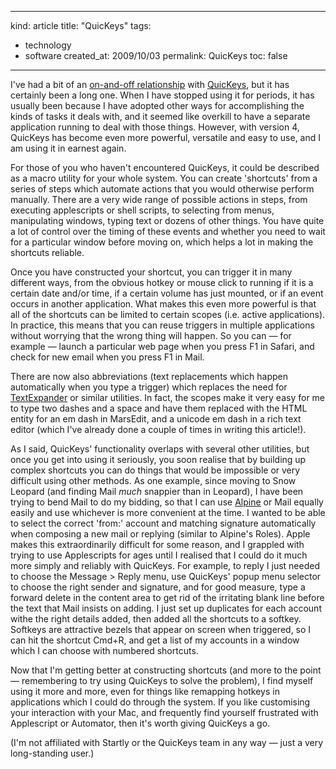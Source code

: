 -----
kind: article
title: "QuicKeys"
tags:
- technology
- software
created_at: 2009/10/03
permalink: QuicKeys
toc: false
-----

<p>I've had a bit of an <a href="http://www.rousette.org.uk/blog/archives/quickeys-x3/">on-and-off relationship</a> with <a href="http://startly.com/products/quickeys/mac/4/">QuicKeys</a>, but it has certainly been a long one. When I have stopped using it for periods, it has usually been because I have adopted other ways for accomplishing the kinds of tasks it deals with, and it seemed like overkill to have a separate application running to deal with those things. However, with version 4, QuicKeys has become even more powerful, versatile and easy to use, and I am using it in earnest again.</p>

<p>For those of you who haven't encountered QuicKeys, it could be described as a macro utility for your whole system. You can create 'shortcuts' from a series of steps which automate actions that you would otherwise perform manually. There are a very wide range of possible actions in steps, from executing applescripts or shell scripts, to selecting from menus, manipulating windows, typing text or dozens of other things. You have quite a lot of control over the timing of these events and whether you need to wait for a particular window before moving on, which helps a lot in making the shortcuts reliable.</p>

<p>Once you have constructed your shortcut, you can trigger it in many different ways, from the obvious hotkey or mouse click to running if it is a certain date and/or time, if a certain volume has just mounted, or if an event occurs in another application. What makes this even more powerful is that all of the shortcuts can be limited to certain scopes (i.e. active applications). In practice, this means that you can reuse triggers in multiple applications without worrying that the wrong thing will happen. So you can &mdash; for example &mdash; launch a particular web page when you press F1 in Safari, and check for new email when you press F1 in Mail.</p>

<p>There are now also abbreviations (text replacements which happen automatically when you type a trigger) which replaces the need for <a href="http://www.smileonmymac.com/TextExpander/">TextExpander</a> or similar utilities. In fact, the scopes make it very easy for me to type two dashes and a space and have them replaced with the HTML entity for an em dash in MarsEdit, and a unicode em dash in a rich text editor (which I've already done a couple of times in writing this article!).</p>


<p>As I said, QuicKeys' functionality overlaps with several other utilities, but once you get into using it seriously, you soon realise that by building up complex shortcuts you can do things that would be impossible or very difficult using other methods. As one example, since moving to Snow Leopard (and finding Mail <em>much</em> snappier than in Leopard), I have been trying to bend Mail to do my bidding, so that I can use <a href="http://www.rousette.org.uk/blog/archives/Alpine/">Alpine</a> or Mail equally easily and use whichever is more convenient at the time. I wanted to be able to select the correct 'from:' account and matching signature automatically when composing a new mail or replying (similar to Alpine's Roles). Apple makes this extraordinarily difficult for some reason, and I grappled with trying to use Applescripts for ages until I realised that I could do it much more simply and reliably with QuicKeys. For example, to reply I just needed to choose the Message > Reply menu, use QuicKeys' popup menu selector to choose the right sender and signature, and for good measure, type a forward delete in the content area to get rid of the irritating blank line before the text that Mail insists on adding. I just set up duplicates for each account withe the right details added, then added all the shortcuts to a softkey. Softkeys are attractive bezels that appear on screen when triggered, so I can hit the shortcut Cmd+R, and get a list of my accounts in a window which I can choose with numbered shortcuts.</p>

<p>Now that I'm getting better at constructing shortcuts (and more to the point &mdash; remembering to try using QuicKeys to solve the problem), I find myself using it more and more, even for things like remapping hotkeys in applications which I could do through the system. If you like customising your interaction with your Mac, and frequently find yourself frustrated with Applescript or Automator, then it's worth giving QuicKeys a go.</p>

<p>(I'm not affiliated with Startly or the QuicKeys team in any way &mdash; just a very long-standing user.)</p>

